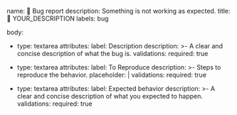 name: 🐞 Bug report
description: Something is not working as expected.
title: 🐞 YOUR_DESCRIPTION
labels: bug

body:
  - type: textarea
    attributes:
      label: Description
      description: >-
        A clear and concise description of what the bug is.
    validations:
      required: true
      
  - type: textarea
    attributes:
      label: To Reproduce
      description: >-
        Steps to reproduce the behavior.
      placeholder: |
    validations:
      required: true

  - type: textarea
    attributes:
      label: Expected behavior
      description: >-
        A clear and concise description of what you expected to happen.
    validations:
      required: true
